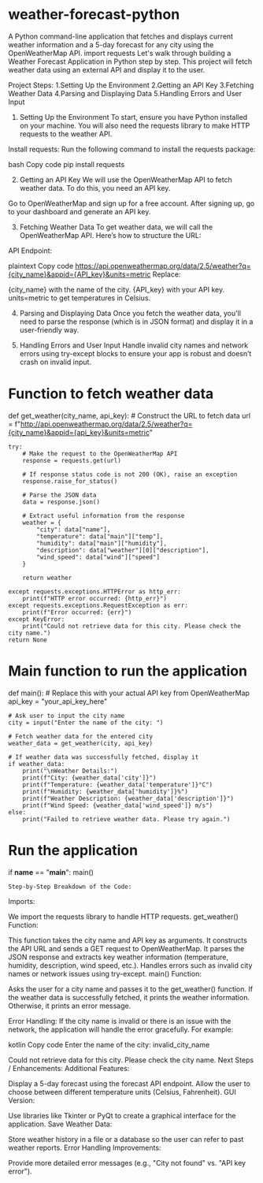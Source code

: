 # weather-forecast-python
A Python command-line application that fetches and displays current weather information and a 5-day forecast for any city using the OpenWeatherMap API.
import requests
Let's walk through building a Weather Forecast Application in Python step by step. This project will fetch weather data using an external API and display it to the user.

Project Steps:
1.Setting Up the Environment
2.Getting an API Key
3.Fetching Weather Data
4.Parsing and Displaying Data
5.Handling Errors and User Input

1. Setting Up the Environment
To start, ensure you have Python installed on your machine. You will also need the requests library to make HTTP requests to the weather API.

Install requests:
Run the following command to install the requests package:

bash
Copy code
pip install requests

2. Getting an API Key
We will use the OpenWeatherMap API to fetch weather data. To do this, you need an API key.

Go to OpenWeatherMap and sign up for a free account.
After signing up, go to your dashboard and generate an API key.

3. Fetching Weather Data
To get weather data, we will call the OpenWeatherMap API. Here’s how to structure the URL:

API Endpoint:

plaintext
Copy code
https://api.openweathermap.org/data/2.5/weather?q={city_name}&appid={API_key}&units=metric
Replace:

{city_name} with the name of the city.
{API_key} with your API key.
units=metric to get temperatures in Celsius.

4. Parsing and Displaying Data
Once you fetch the weather data, you'll need to parse the response (which is in JSON format) and display it in a user-friendly way.

5. Handling Errors and User Input
Handle invalid city names and network errors using try-except blocks to ensure your app is robust and doesn’t crash on invalid input.

# Function to fetch weather data
def get_weather(city_name, api_key):
    # Construct the URL to fetch data
    url = f"http://api.openweathermap.org/data/2.5/weather?q={city_name}&appid={api_key}&units=metric"
    
    try:
        # Make the request to the OpenWeatherMap API
        response = requests.get(url)
        
        # If response status code is not 200 (OK), raise an exception
        response.raise_for_status()
        
        # Parse the JSON data
        data = response.json()
        
        # Extract useful information from the response
        weather = {
            "city": data["name"],
            "temperature": data["main"]["temp"],
            "humidity": data["main"]["humidity"],
            "description": data["weather"][0]["description"],
            "wind_speed": data["wind"]["speed"]
        }
        
        return weather
    
    except requests.exceptions.HTTPError as http_err:
        print(f"HTTP error occurred: {http_err}")
    except requests.exceptions.RequestException as err:
        print(f"Error occurred: {err}")
    except KeyError:
        print("Could not retrieve data for this city. Please check the city name.")
    return None

# Main function to run the application
def main():
    # Replace this with your actual API key from OpenWeatherMap
    api_key = "your_api_key_here"
    
    # Ask user to input the city name
    city = input("Enter the name of the city: ")
    
    # Fetch weather data for the entered city
    weather_data = get_weather(city, api_key)
    
    # If weather data was successfully fetched, display it
    if weather_data:
        print("\nWeather Details:")
        print(f"City: {weather_data['city']}")
        print(f"Temperature: {weather_data['temperature']}°C")
        print(f"Humidity: {weather_data['humidity']}%")
        print(f"Weather Description: {weather_data['description']}")
        print(f"Wind Speed: {weather_data['wind_speed']} m/s")
    else:
        print("Failed to retrieve weather data. Please try again.")

# Run the application
if __name__ == "__main__":
    main()


    Step-by-Step Breakdown of the Code:
Imports:

We import the requests library to handle HTTP requests.
get_weather() Function:

This function takes the city name and API key as arguments.
It constructs the API URL and sends a GET request to OpenWeatherMap.
It parses the JSON response and extracts key weather information (temperature, humidity, description, wind speed, etc.).
Handles errors such as invalid city names or network issues using try-except.
main() Function:

Asks the user for a city name and passes it to the get_weather() function.
If the weather data is successfully fetched, it prints the weather information. Otherwise, it prints an error message.


Error Handling:
If the city name is invalid or there is an issue with the network, the application will handle the error gracefully. For example:

kotlin
Copy code
Enter the name of the city: invalid_city_name

Could not retrieve data for this city. Please check the city name.
Next Steps / Enhancements:
Additional Features:

Display a 5-day forecast using the forecast API endpoint.
Allow the user to choose between different temperature units (Celsius, Fahrenheit).
GUI Version:

Use libraries like Tkinter or PyQt to create a graphical interface for the application.
Save Weather Data:

Store weather history in a file or a database so the user can refer to past weather reports.
Error Handling Improvements:

Provide more detailed error messages (e.g., "City not found" vs. "API key error").

